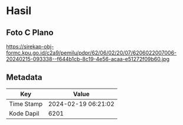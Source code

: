 # Hasil

## Foto C Plano

https://sirekap-obj-formc.kpu.go.id/c2a9/pemilu/pdpr/62/06/02/20/07/6206022007006-20240215-093338--f644b1cb-8c19-4e56-acaa-e51272f09b60.jpg


## Metadata

| Key        | Value               |
| ---------- | ------------------- |
| Time Stamp | 2024-02-19 06:21:02 |
| Kode Dapil | 6201                |



